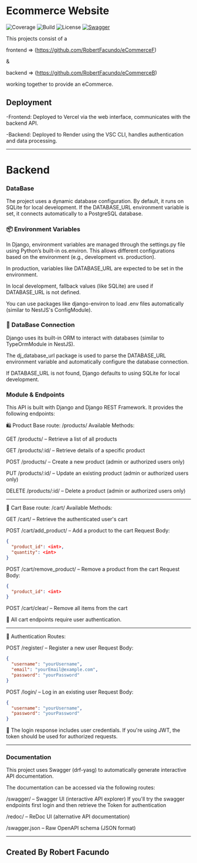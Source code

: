 # Ecommerce Website

![Coverage](https://img.shields.io/badge/coverage-100%25-brightgreen)
![Build](https://img.shields.io/badge/build-passing-brightgreen)
![License](https://img.shields.io/badge/license-MIT-orange)
[![Swagger](https://img.shields.io/badge/API-Swagger-orange)](http://authb.onrender.com/api)

This projects consist of a 

frontend => (https://github.com/RobertFacundo/eCommerceF)

&

backend => (https://github.com/RobertFacundo/eCommerceB)

working together to provide an eCommerce.


## Deployment
-Frontend: Deployed to Vercel via the web interface, communicates with the backend API.

-Backend: Deployed to Render using the VSC CLI, handles authentication and data processing.

---

# Backend

### DataBase
The project uses a dynamic database configuration. By default, it runs on SQLite for local development.
If the DATABASE_URL environment variable is set, it connects automatically to a PostgreSQL database.

### 📦 Environment Variables
In Django, environment variables are managed through the settings.py file using Python’s built-in os.environ. This allows different configurations based on the environment (e.g., development vs. production).

In production, variables like DATABASE_URL are expected to be set in the environment.

In local development, fallback values (like SQLite) are used if DATABASE_URL is not defined.

You can use packages like django-environ to load .env files automatically (similar to NestJS's ConfigModule).

### 🔌 DataBase Connection
Django uses its built-in ORM to interact with databases (similar to TypeOrmModule in NestJS).

The dj_database_url package is used to parse the DATABASE_URL environment variable and automatically configure the database connection.

If DATABASE_URL is not found, Django defaults to using SQLite for local development.

### Module & Endpoints
This API is built with Django and Django REST Framework. It provides the following endpoints:

🛍️ Product
Base route: /products/
Available Methods:

GET /products/ – Retrieve a list of all products

GET /products/:id/ – Retrieve details of a specific product

POST /products/ – Create a new product (admin or authorized users only)

PUT /products/:id/ – Update an existing product (admin or authorized users only)

DELETE /products/:id/ – Delete a product (admin or authorized users only)

-------


🛒 Cart
Base route: /cart/
Available Methods:

GET /cart/ – Retrieve the authenticated user's cart

POST /cart/add_product/ – Add a product to the cart
Request Body:
```json
{
  "product_id": <int>,
  "quantity": <int>
}
```
POST /cart/remove_product/ – Remove a product from the cart
Request Body:
```json
{
  "product_id": <int>
}
```
POST /cart/clear/ – Remove all items from the cart

🔐 All cart endpoints require user authentication.

-----------

👤 Authentication
Routes:

POST /register/ – Register a new user
Request Body:
```json
{
  "username": "yourUsername",
  "email": "yourEmail@example.com",
  "password": "yourPassword"
}
```
POST /login/ – Log in an existing user
Request Body:
```json
{
  "username": "yourUsername",
  "password": "yourPassword"
}
```
📌 The login response includes user credentials. If you're using JWT, the token should be used for authorized requests.

------------
### Documentation
This project uses Swagger (drf-yasg) to automatically generate interactive API documentation.

The documentation can be accessed via the following routes:

/swagger/ – Swagger UI (interactive API explorer)
If you'll try the swagger endpoints first login and then retrieve the Token for authentication

/redoc/ – ReDoc UI (alternative API documentation)

/swagger.json – Raw OpenAPI schema (JSON format)

---
Created By Robert Facundo
---